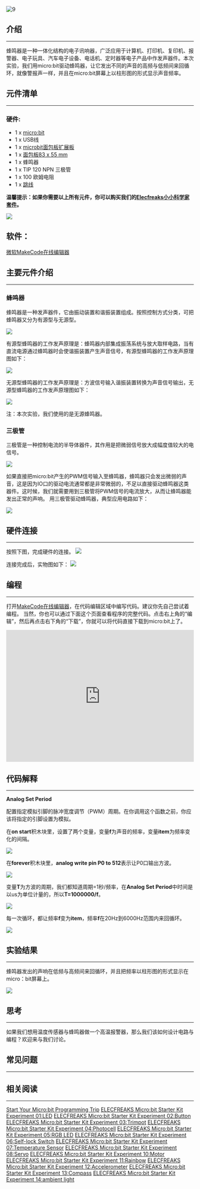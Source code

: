 ![9](https://i.imgur.com/nCSnCEt.jpg)  

## 介绍  
---

蜂鸣器是一种一体化结构的电子讯响器，广泛应用于计算机、打印机、复印机、报警器、电子玩具、汽车电子设备、电话机、定时器等电子产品中作发声器件。本次实验，我们用micro:bit驱动蜂鸣器，让它发出不同的声音的高频与低频间来回循环，就像警报声一样，并且在micro:bit屏幕上以柱形图的形式显示声音频率。


## 元件清单  
---

### 硬件:

- 1 x [micro:bit](http://www.elecfreaks.com/estore/bbc-micro-bit-board-for-coding-programming.html)
- 1 x USB线
- 1 x [microbit面包板扩展板](http://www.elecfreaks.com/estore/microbit-breadboard-adapter.html)
- 1 x [面包板83 x 55 mm](http://www.elecfreaks.com/estore/transparent-breadboard-83-55-mm.html)
- 1 x 蜂鸣器
- 1 x TIP 120 NPN 三极管
- 1 x 100 欧姆电阻
- 1 x [跳线](http://www.elecfreaks.com/estore/breadborad-jumper-wire-65pcs-pack.html)

**温馨提示：如果你需要以上所有元件，你可以购买我们的[Elecfreaks小小科学家套件](https://item.taobao.com/item.htm?spm=a1z10.1-c-s.w4024-17803785896.2.18dc3f94XOgpWg&id=562837851877&scene=taobao_shop)。**

![](https://i.imgur.com/W4tseua.jpg)

## 软件：

[微软MakeCode在线编辑器](https://makecode.microbit.org/)


## 主要元件介绍
---

### 蜂鸣器  

蜂鸣器是一种发声器件，它由振动装置和谐振装置组成。按照控制方式分类，可把蜂鸣器又分为有源型与无源型。  

![](https://i.imgur.com/KfDVHIk.jpg)
 
有源型蜂鸣器的工作发声原理是：蜂鸣器内部集成振荡系统与放大取样电路，当有直流电源通过蜂鸣器时会使谐振装置产生声音信号，有源型蜂鸣器的工作发声原理图如下：

![](https://i.imgur.com/spNnKiB.jpg) 

无源型蜂鸣器的工作发声原理是：方波信号输入谐振装置转换为声音信号输出，无源型蜂鸣器的工作发声原理图如下：

![](https://i.imgur.com/kNHyjjl.jpg)

注：本次实验，我们使用的是无源蜂鸣器。

### 三极管

三极管是一种控制电流的半导体器件，其作用是把微弱信号放大成幅度值较大的电信号。

![](https://i.imgur.com/LEvAFS5.jpg)

如果直接把micro:bit产生的PWM信号输入至蜂鸣器，蜂鸣器只会发出微弱的声音，这是因为IO口的驱动电流通常都是非常微弱的，不足以直接驱动蜂鸣器这类器件。这时候，我们就需要用到三极管将PWM信号的电流放大，从而让蜂鸣器能发出正常的声响。
用三极管驱动蜂鸣器，典型应用电路如下：

![](https://i.imgur.com/ZhQ3fhv.jpg)


## 硬件连接  
---

按照下图，完成硬件的连接。
![](https://i.imgur.com/YTNuh7H.jpg)

连接完成后，实物图如下：
![](https://i.imgur.com/iYiZM7O.jpg)


## 编程  
---

打开[MakeCode在线编辑器](https://makecode.microbit.org/)，在代码编辑区域中编写代码。建议你先自己尝试着编程。
当然，你也可以通过下面这个页面查看程序的完整代码。点击右上角的“编辑”，然后再点击右下角的“下载”，你就可以将代码直接下载到micro:bit上了。

<div style="position:relative;height:0;padding-bottom:70%;overflow:hidden;"><iframe style="position:absolute;top:0;left:0;width:100%;height:100%;" src="https://makecode.microbit.org/#pub:_02rM94DCp8De" frameborder="0" sandbox="allow-popups allow-forms allow-scripts allow-same-origin"></iframe></div>


## 代码解释  
---

**Analog Set Period**

配置指定模拟引脚的脉冲宽度调节（PWM）周期。在你调用这个函数之前，你应该将指定的引脚设置为模拟。

在**on start**积木块里，设置了两个变量，变量**f**为声音的频率，变量**item**为频率变化的间隔。

![](https://i.imgur.com/Jwr97SA.jpg)

在**forever**积木块里，**analog write pin P0 to 512**表示让P0口输出方波。

![](https://i.imgur.com/40bHXlV.jpg)

变量**T**为方波的周期，我们都知道周期=1秒/频率，在**Analog Set Period**中时间是以us为单位计量的，所以**T=1000000/f**。 

![](https://i.imgur.com/uIUqFVh.jpg)

每一次循环，都让频率**f**变为**item**，频率**f**在20Hz到6000Hz范围内来回循环。

![](https://i.imgur.com/TNh0ZHb.jpg)


## 实验结果  
---

蜂鸣器发出的声响在低频与高频间来回循环，并且把频率以柱形图的形式显示在micro：bit屏幕上。

![](https://i.imgur.com/2AJXtVY.gif)


## 思考  
---

如果我们想用温度传感器与蜂鸣器做一个高温报警器，那么我们该如何设计电路与编程？欢迎来与我们讨论。

## 常见问题
---


## 相关阅读  
---

[Start Your Micro:bit Programming Trip](https://www.elecfreaks.com/9299.html)
[ELECFREAKS Micro:bit Starter Kit Experiment 01:LED](https://www.elecfreaks.com/9784.html)
[ELECFREAKS Micro:bit Starter Kit Experiment 02:Button](https://www.elecfreaks.com/9825.html)
[ELECFREAKS Micro:bit Starter Kit Experiment 03:Trimpot](https://www.elecfreaks.com/9879.html)
[ELECFREAKS Micro:bit Starter Kit Experiment 04:Photocell](https://www.elecfreaks.com/9909.html)
[ELECFREAKS Micro:bit Starter Kit Experiment 05:RGB LED](https://www.elecfreaks.com/9978.html)
[ELECFREAKS Micro:bit Starter Kit Experiment 06:Self-lock Switch](https://www.elecfreaks.com/10061.html)
[ELECFREAKS Micro:bit Starter Kit Experiment 07:Temperature Sensor](https://www.elecfreaks.com/10166.html)
[ELECFREAKS Micro:bit Starter Kit Experiment 08:Servo](https://www.elecfreaks.com/10221.html)
[ELECFREAKS Micro:bit Starter Kit Experiment 10:Motor](https://www.elecfreaks.com/10362.html)
[ELECFREAKS Micro:bit Starter Kit Experiment 11:Rainbow](https://www.elecfreaks.com/10508.html)
[ELECFREAKS Micro:bit Starter Kit Experiment 12:Accelerometer](https://www.elecfreaks.com/10529.html)
[ELECFREAKS Micro:bit Starter Kit Experiment 13:Compass](https://www.elecfreaks.com/10567.html)
[ELECFREAKS Micro:bit Starter Kit Experiment 14:ambient light](https://www.elecfreaks.com/10649.html)